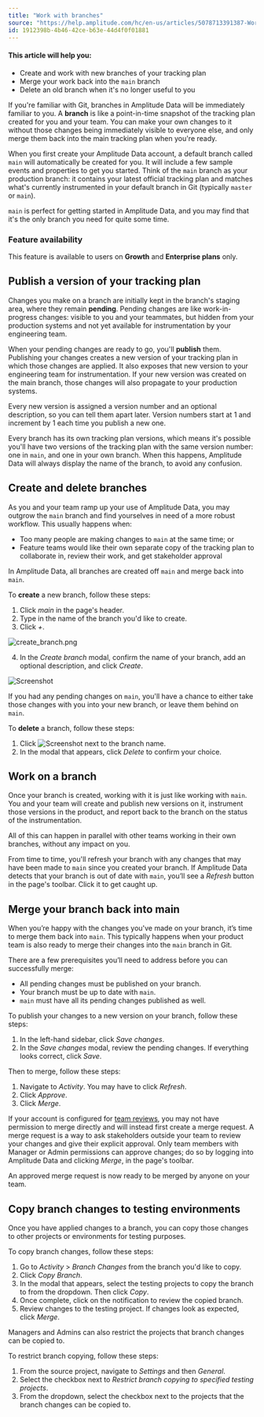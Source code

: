 ```yaml
---
title: "Work with branches"
source: "https://help.amplitude.com/hc/en-us/articles/5078713391387-Work-with-branches"
id: 1912398b-4b46-42ce-b63e-44d4f0f01881
---
```


#### This article will help you:

* Create and work with new branches of your tracking plan
* Merge your work back into the `main` branch
* Delete an old branch when it's no longer useful to you

If you're familiar with Git, branches in Amplitude Data will be immediately familiar to you. A **branch** is like a point-in-time snapshot of the tracking plan created for you and your team. You can make your own changes to it without those changes being immediately visible to everyone else, and only merge them back into the main tracking plan when you're ready.

When you first create your Amplitude Data account, a default branch called `main` will automatically be created for you. It will include a few sample events and properties to get you started. Think of the `main` branch as your production branch: it contains your latest official tracking plan and matches what's currently instrumented in your default branch in Git (typically `master` or `main`).

`main` is perfect for getting started in Amplitude Data, and you may find that it's the only branch you need for quite some time.

### Feature availability

This feature is available to users on **Growth** and **Enterprise plans** only.

## Publish a version of your tracking plan

Changes you make on a branch are initially kept in the branch's staging area, where they remain **pending**. Pending changes are like work-in-progress changes: visible to you and your teammates, but hidden from your production systems and not yet available for instrumentation by your engineering team.

When your pending changes are ready to go, you'll **publish** them. Publishing your changes creates a new version of your tracking plan in which those changes are applied. It also exposes that new version to your engineering team for instrumentation. If your new version was created on the main branch, those changes will also propagate to your production systems.

Every new version is assigned a version number and an optional description, so you can tell them apart later. Version numbers start at 1 and increment by 1 each time you publish a new one.

Every branch has its own tracking plan versions, which means it's possible you'll have two versions of the tracking plan with the same version number: one in `main`, and one in your own branch. When this happens, Amplitude Data will always display the name of the branch, to avoid any confusion.

## Create and delete branches

As you and your team ramp up your use of Amplitude Data, you may outgrow the `main` branch and find yourselves in need of a more robust workflow. This usually happens when:

* Too many people are making changes to `main` at the same time; or
* Feature teams would like their own separate copy of the tracking plan to collaborate in, review their work, and get stakeholder approval

In Amplitude Data, all branches are created off `main` and merge back into `main`.

To **create** a new branch, follow these steps:

1. Click *main* in the page's header.
2. Type in the name of the branch you'd like to create.
3. Click *+*.

![create_branch.png](/output/img/data/create-branch-png.png)

4. In the *Create branch* modal, confirm the name of your branch, add an optional description, and click *Create*.

![Screenshot](/output/img/data/screenshot.png)

If you had any pending changes on `main`, you'll have a chance to either take those changes with you into your new branch, or leave them behind on `main`.

To **delete** a branch, follow these steps:

1. Click ![Screenshot](/output/img/data/screenshot.png) next to the branch name.
2. In the modal that appears, click *Delete* to confirm your choice.

## Work on a branch

Once your branch is created, working with it is just like working with `main`. You and your team will create and publish new versions on it, instrument those versions in the product, and report back to the branch on the status of the instrumentation.

All of this can happen in parallel with other teams working in their own branches, without any impact on you.

From time to time, you'll refresh your branch with any changes that may have been made to `main` since you created your branch. If Amplitude Data detects that your branch is out of date with `main`, you’ll see a *Refresh* button in the page's toolbar. Click it to get caught up.

## Merge your branch back into main

When you’re happy with the changes you've made on your branch, it’s time to merge them back into `main`. This typically happens when your product team is also ready to merge their changes into the `main` branch in Git.

There are a few prerequisites you’ll need to address before you can successfully merge:

* All pending changes must be published on your branch.
* Your branch must be up to date with `main`.
* `main` must have all its pending changes published as well.

To publish your changes to a new version on your branch, follow these steps:

1. In the left-hand sidebar, click *Save changes*.
2. In the *Save changes* modal, review the pending changes. If everything looks correct, click *Save*.

Then to merge, follow these steps:

1. Navigate to *Activity*. You may have to click *Refresh*.
2. Click *Approve*.
3. Click *Merge*.

If your account is configured for [team reviews](/data/amplitude-data-settings), you may not have permission to merge directly and will instead first create a merge request. A merge request is a way to ask stakeholders outside your team to review your changes and give their explicit approval. Only team members with Manager or Admin permissions can approve changes; do so by logging into Amplitude Data and clicking *Merge*, in the page's toolbar.

An approved merge request is now ready to be merged by anyone on your team.

## Copy branch changes to testing environments

Once you have applied changes to a branch, you can copy those changes to other projects or environments for testing purposes.

To copy branch changes, follow these steps:

1. Go to *Activity* > *Branch Changes* from the branch you'd like to copy.
2. Click *Copy Branch*.
3. In the modal that appears, select the testing projects to copy the branch to from the dropdown. Then click *Copy*.
4. Once complete, click on the notification to review the copied branch.
5. Review changes to the testing project. If changes look as expected, click *Merge*.

Managers and Admins can also restrict the projects that branch changes can be copied to.

To restrict branch copying, follow these steps:

1. From the source project, navigate to *Settings* and then *General*.
2. Select the checkbox next to *Restrict branch copying to specified testing projects*.
3. From the dropdown, select the checkbox next to the projects that the branch changes can be copied to.
